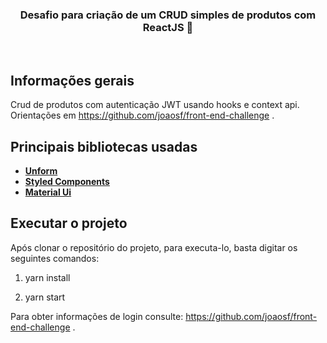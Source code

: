 
<h3 align="center">
  Desafio para criação de um CRUD simples de produtos com ReactJS 🚀
</h3>

<br>


## Informações gerais

Crud de produtos com autenticação JWT usando hooks e context api. Orientações em https://github.com/joaosf/front-end-challenge .
## Principais bibliotecas usadas

- **[Unform](https://unform.dev/guides/basic-form)**
- **[Styled Components](https://styled-components.com/)**
- **[Material Ui](https://material-ui.com/pt/)**

## Executar o projeto
Após clonar o repositório do projeto, para executa-lo, basta digitar os seguintes comandos:

1. yarn install

2. yarn start

Para obter informações de login consulte:  https://github.com/joaosf/front-end-challenge .
